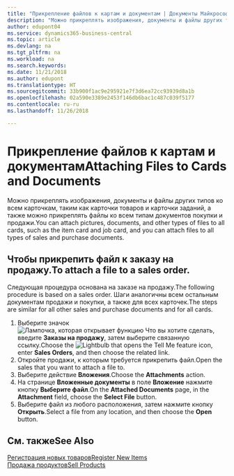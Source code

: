 ```yaml
---
title: "Прикрепление файлов к картам и документам | Документы Майкрософт"
description: "Можно прикреплять изображения, документы и файлы других типов ко всем карточкам, таким как карточки товаров и карточки заданий, а также можно прикреплять файлы ко всем типам документов покупки и продажи."
author: edupont04
ms.service: dynamics365-business-central
ms.topic: article
ms.devlang: na
ms.tgt_pltfrm: na
ms.workload: na
ms.search.keywords: 
ms.date: 11/21/2018
ms.author: edupont
ms.translationtype: HT
ms.sourcegitcommit: 33b900f1ac9e295921e7f3d6ea72cc93939d8a1b
ms.openlocfilehash: 02a590e3389e2453f146db6bac1c487c039f5177
ms.contentlocale: ru-ru
ms.lasthandoff: 11/26/2018

---
```

# <a name="attaching-files-to-cards-and-documents"></a><span data-ttu-id="235ff-103">Прикрепление файлов к картам и документам</span><span class="sxs-lookup"><span data-stu-id="235ff-103">Attaching Files to Cards and Documents</span></span>
<span data-ttu-id="235ff-104">Можно прикреплять изображения, документы и файлы других типов ко всем карточкам, таким как карточки товаров и карточки заданий, а также можно прикреплять файлы ко всем типам документов покупки и продажи.</span><span class="sxs-lookup"><span data-stu-id="235ff-104">You can attach pictures, documents, and other types of files to all cards, such as the item card and job card, and you can attach files to all types of sales and purchase documents.</span></span>

## <a name="to-attach-a-file-to-a-sales-order"></a><span data-ttu-id="235ff-105">Чтобы прикрепить файл к заказу на продажу.</span><span class="sxs-lookup"><span data-stu-id="235ff-105">To attach a file to a sales order.</span></span>
<span data-ttu-id="235ff-106">Следующая процедура основана на заказе на продажу.</span><span class="sxs-lookup"><span data-stu-id="235ff-106">The following procedure is based on a sales order.</span></span> <span data-ttu-id="235ff-107">Шаги аналогичны всем остальным документам продажи и покупки, а также для всех карточек.</span><span class="sxs-lookup"><span data-stu-id="235ff-107">The steps are similar for all other sales and purchase documents and for all cards.</span></span>

1. <span data-ttu-id="235ff-108">Выберите значок ![Лампочка, которая открывает функцию Что вы хотите сделать](media/ui-search/search_small.png "Что вы хотите сделать"), введите **Заказы на продажу**, затем выберите связанную ссылку.</span><span class="sxs-lookup"><span data-stu-id="235ff-108">Choose the ![Lightbulb that opens the Tell Me feature](media/ui-search/search_small.png "Tell me what you want to do") icon, enter **Sales Orders**, and then choose the related link.</span></span>
2. <span data-ttu-id="235ff-109">Откройте продажи, к которым требуется прикрепить файл.</span><span class="sxs-lookup"><span data-stu-id="235ff-109">Open the sales that you want to attach a file to.</span></span>
3. <span data-ttu-id="235ff-110">Выберите действие **Вложения**.</span><span class="sxs-lookup"><span data-stu-id="235ff-110">Choose the **Attachments** action.</span></span>
4. <span data-ttu-id="235ff-111">На странице **Вложенные документы** в поле **Вложение** нажмите кнопку **Выберите файл**.</span><span class="sxs-lookup"><span data-stu-id="235ff-111">On the **Attached Documents** page, in the **Attachment** field, choose the **Select File** button.</span></span>
5. <span data-ttu-id="235ff-112">Выберите файл из любого расположения, затем нажмите кнопку **Открыть**.</span><span class="sxs-lookup"><span data-stu-id="235ff-112">Select a file from any location, and then choose the **Open** button.</span></span>

## <a name="see-also"></a><span data-ttu-id="235ff-113">См. также</span><span class="sxs-lookup"><span data-stu-id="235ff-113">See Also</span></span>
[<span data-ttu-id="235ff-114">Регистрация новых товаров</span><span class="sxs-lookup"><span data-stu-id="235ff-114">Register New Items</span></span>](inventory-how-register-new-items.md)  
[<span data-ttu-id="235ff-115">Продажа продуктов</span><span class="sxs-lookup"><span data-stu-id="235ff-115">Sell Products</span></span>](sales-how-sell-products.md)

